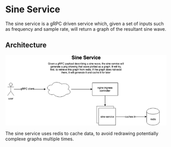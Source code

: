 # Sine Service

The sine service is a gRPC driven service which, given a set of inputs such as frequency and sample rate, will return a graph of the resultant sine wave.

## Architecture

![sine-service architecture diagram](doc/sine-servicedrawio.png?raw=true "Sine Service architecture diagram")

The sine service uses redis to cache data, to avoid redrawing potentially complexe graphs multiple times.
